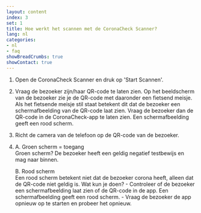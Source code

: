 ```yaml
---
layout: content
index: 3
set: 1
title: Hoe werkt het scannen met de CoronaCheck Scanner?
lang: nl
categories:
- nl
- faq
showBreadCrumbs: true
showContact: true
---
```

1. Open de CoronaCheck Scanner en druk op 'Start Scannen'.
2. Vraag de bezoeker zijn/haar QR-code te laten zien. 
Op het beeldscherm van de bezoeker zie je de QR-code met daaronder een fietsend meisje. Als het fietsende meisje stil staat betekent dit dat de bezoeker een schermafbeelding van de QR-code laat zien. Vraag de bezoeker dan de QR-code in de CoronaCheck-app te laten zien. Een schermafbeelding geeft een rood scherm.
3. Richt de camera van de telefoon op de QR-code van de bezoeker.
4. 
    A. Groen scherm = toegang<br />
    Groen scherm? De bezoeker heeft een geldig negatief testbewijs en mag naar binnen.

    B. Rood scherm<br />
    Een rood scherm betekent niet dat de bezoeker corona heeft, alleen dat de QR-code niet geldig is. Wat kun je doen?
        - Controleer of de bezoeker een schermafbeelding laat zien of de QR-code in de app. Een schermafbeelding geeft een rood scherm.
        - Vraag de bezoeker de app opnieuw op te starten en probeer het opnieuw. 
